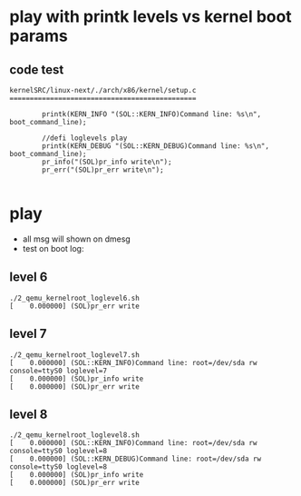 # play with printk levels vs kernel boot params

## code test

```
kernelSRC/linux-next/./arch/x86/kernel/setup.c
==============================================

        printk(KERN_INFO "(SOL::KERN_INFO)Command line: %s\n", boot_command_line);

        //defi loglevels play
        printk(KERN_DEBUG "(SOL::KERN_DEBUG)Command line: %s\n", boot_command_line);
        pr_info("(SOL)pr_info write\n");
        pr_err("(SOL)pr_err write\n");


```

# play
* all msg will shown on dmesg
* test on boot log:

## level 6

```
./2_qemu_kernelroot_loglevel6.sh 
[    0.000000] (SOL)pr_err write
```

## level 7

```
./2_qemu_kernelroot_loglevel7.sh  
[    0.000000] (SOL::KERN_INFO)Command line: root=/dev/sda rw console=ttyS0 loglevel=7
[    0.000000] (SOL)pr_info write
[    0.000000] (SOL)pr_err write

```

## level 8

```
./2_qemu_kernelroot_loglevel8.sh  
[    0.000000] (SOL::KERN_INFO)Command line: root=/dev/sda rw console=ttyS0 loglevel=8
[    0.000000] (SOL::KERN_DEBUG)Command line: root=/dev/sda rw console=ttyS0 loglevel=8
[    0.000000] (SOL)pr_info write
[    0.000000] (SOL)pr_err write
```
